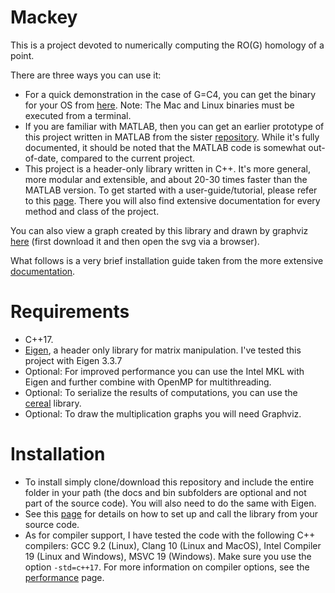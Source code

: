 # Mackey
This is a project devoted to numerically computing the RO(G) homology of a point. 

There are three ways you can use it:

* For a quick demonstration in the case of G=C4, you can get the binary for your OS from <a href="https://github.com/NickG-Math/Mackey/tree/master/bin">here</a>. Note: The Mac and Linux binaries must be executed from a terminal.
* If you are familiar with MATLAB, then you can get an earlier prototype of this project written in MATLAB from the sister <a href="https://github.com/NickG-Math/C4-Homology">repository</a>. While it's fully documented, it should be noted that the MATLAB code is somewhat out-of-date, compared to the current project. 
* This project is a header-only library written in C++. It's more general, more modular and extensible, and about 20-30 times faster than the MATLAB version. To get started with a user-guide/tutorial, please refer to this <a href="https://nickg-math.github.io/Mackey/html/index.html">page</a>. There you will also find extensive documentation for every method and class of the project.

You can also view a graph created by this library and drawn by graphviz  <a href="https://github.com/NickG-Math/Mackey/blob/master/Multiplication_Graph.svg">here</a> (first download it and then open the svg via a browser).

What follows is a very brief installation guide taken from the more extensive <a href="https://nickg-math.github.io/Mackey/html/index.html">documentation</a>.

# Requirements
* C++17.
* <a href="http://eigen.tuxfamily.org/index.php?title=Main_Page">Eigen</a>, a header only library for matrix manipulation. I've tested this project with Eigen 3.3.7
* Optional: For improved performance you can use the Intel MKL with Eigen and further combine with OpenMP for multithreading.
* Optional: To serialize the results of computations, you can use the  <a href="https://uscilab.github.io/cereal/">cereal</a> library.
* Optional: To draw the multiplication graphs you will need Graphviz.

# Installation
* To install simply clone/download this repository and include the entire folder in your path (the docs and bin subfolders are optional and not part of the source code). You will also need to do the same with Eigen.
* See this <a href="https://nickg-math.github.io/Mackey/html/use.html">page</a> for details on how to set up and call the library from your source code.
* As for compiler support, I have tested the code with the following C++ compilers: GCC 9.2 (Linux), Clang 10 (Linux and MacOS), Intel Compiler 19 (Linux and Windows), MSVC 19 (Windows). Make sure you use the option ```-std=c++17```. For more information on compiler options, see the <a href="https://nickg-math.github.io/Mackey/html/perf.html">performance</a> page.
